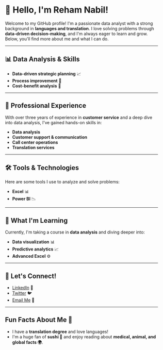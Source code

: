 # 👋 Hello, I'm Reham Nabil!

Welcome to my GitHub profile! I'm a passionate data analyst with a strong background in **languages and translation**. I love solving problems through **data-driven decision-making**, and I'm always eager to learn and grow. Below, you'll find more about me and what I can do.

---

## 📊 Data Analysis & Skills
- **Data-driven strategic planning** 📈
- **Process improvement** 🔄
- **Cost-benefit analysis** 💼

---

## 💼 Professional Experience
With over three years of experience in **customer service** and a deep dive into data analysis, I've gained hands-on skills in:
- **Data analysis**
- **Customer support & communication**
- **Call center operations**
- **Translation services**

---

## 🛠️ Tools & Technologies
Here are some tools I use to analyze and solve problems:
- **Excel** 📊
- **Power BI** 📉

---

## 🌱 What I'm Learning
Currently, I'm taking a course in **data analysis** and diving deeper into:
- **Data visualization** 📊
- **Predictive analytics** 📈
- **Advanced Excel** ⚙️

---

## 💬 Let's Connect!
- [LinkedIn](https://www.linkedin.com/) 🔗
- [Twitter](https://twitter.com/) 🐦
- [Email Me](mailto:youremail@example.com) 📧

---

## Fun Facts About Me 🎉
- I have a **translation degree** and love languages!
- I'm a huge fan of **sushi 🍣** and enjoy reading about **medical, animal, and global facts 🌍**.
